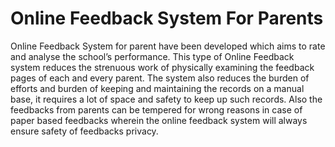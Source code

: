# Online Feedback System For Parents

Online Feedback System for parent have been developed which aims to rate and analyse the
school’s performance. This type of Online Feedback system reduces the strenuous work of
physically examining the feedback pages of each and every parent. The system also reduces the
burden of efforts and burden of keeping and maintaining the records on a manual base, it
requires a lot of space and safety to keep up such records. Also the feedbacks from parents can
be tempered for wrong reasons in case of paper based feedbacks wherein the online feedback
system will always ensure safety of feedbacks privacy.
